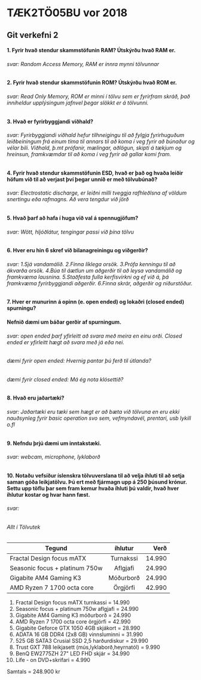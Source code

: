 # TÆK2TÖ05BU vor 2018

## Git verkefni 2

#### 1. Fyrir hvað stendur skammstöfunin RAM? Útskýrðu hvað RAM er.

###### svar: Random Access Memory, RAM er innra mynni tölvunnar

#### 2. Fyrir hvað stendur skammstöfunin ROM? Útskýrðu hvað ROM er.

###### svar: Read Only Memory, ROM er minni í tölvu sem er fyrirfram skráð, það inniheldur upplýsingum jafnvel þegar slökkt er á tölvunni.

#### 3. Hvað er fyrirbyggjandi viðhald?

###### svar: Fyrirbyggjandi viðhald hefur tilhneigingu til að fylgja fyrirhuguðum leiðbeiningum frá einum tíma til annars til að koma í veg fyrir að búnaður og vélar bili.  Viðhald, þ.mt prófanir, mælingar, aðlögun, skipti á tækjum og hreinsun, framkvæmdar til að koma í veg fyrir að gallar komi fram. 

#### 4. Fyrir hvað stendur skammstöfunin ESD, hvað er það og hvaða leiðir höfum við til að verjast því þegar unnið er með tölvubúnað?

###### svar: Electrostatic discharge, er leiðni milli tveggja rafhleðlsna af völdum snertingu eða rafmagns.  Að vera tengdur við jörð

#### 5. Hvað þarf að hafa í huga við val á spennugjöfum?

###### svar: Wött, hljóðlátur, tengingar passi við þína tölvu

#### 6. Hver eru hin 6 skref við bilanagreiningu og viðgerðir?

###### svar: 1.Sjá vandamálið. 2.Finna líklega orsök. 3.Prófa kenningu til að ákvarða orsök.  4.Búa til áætlun um aðgerðir til að leysa vandamálið og framkvæma lausnina. 5.Staðfesta fulla kerfisvirkni og ef við á, þá framkvæma fyrirbyggjandi aðgerðir.  6.Finna skrár, aðgerðir og niðurstöður.

#### 7. Hver er munurinn á opinn (e. open ended) og lokaðri (closed ended) spurningu?
#### Nefnið dæmi um báðar gerðir af spurningum.

###### svar: open ended þarf yfirleitt að svara með meira en einu orði.  Closed ended er yfirleitt hægt að svara með já eða nei.
###### dæmi fyrir open ended: Hvernig pantar þú ferð til útlanda?
###### dæmi fyrir closed ended: Má ég nota klósettið?

#### 8. Hvað eru jaðartæki?

###### svar: Jaðartæki eru tæki sem hægt er að bæta við tölvuna en eru ekki nauðsynleg fyrir basic operation svo sem, vefmyndavél, prentari, usb lykill o.fl

#### 9. Nefndu þrjú dæmi um inntakstæki.

###### svar: webcam, microphone, lyklaborð

#### 10. Notaðu vefsíður íslenskra tölvuverslana til að velja íhluti til að setja saman góða leikjatölvu. Þú ert með fjármagn upp á 250 þúsund krónur. Settu upp töflu þar sem fram kemur hvaða íhluti þú valdir, hvað hver íhlutur kostar og hvar hann fæst.

###### svar:
###### Allt í Tölvutek

| Tegund        | íhlutur           | Verð  |
| ------------- |:-------------:| -----:|
| Fractal Design focus mATX| Turnakssi | 14.990 |
| Seasonic focus + platinum 750w | Aflgjafi | 24.990 |
| Gigabite AM4 Gaming K3 | Móðurborð | 24.990 |
| AMD Ryzen 7 1700 octa core | Örgjörfi | 42.990 |
1. Fractal Design focus mATX turnkassi = 14.990
2. Seasonic focus + platinum 750w aflgjafi = 24.990
3. Gigabite AM4 Gaming K3 móðurborð = 24.990
4. AMD Ryzen 7 1700 octa core örgjörfi = 42.990
5. Gigabite Geforce GTX 1050 4GB skjákort = 28.990
6. ADATA 16 GB DDR4 (2x8 GB) vinnsluminni = 31.990
7. 525 GB SATA3 Crusial SSD 2,5 harðurdiskur = 29.990
8. Trust GXT 788 leikjasett (mús,lyklaborð,heyrnatól) = 9.990
9. BenQ EW2775ZH 27" LED FHD skjár = 34.990
10. Life - on DVD+skrifari = 4.990

Samtals = 248.900 kr
